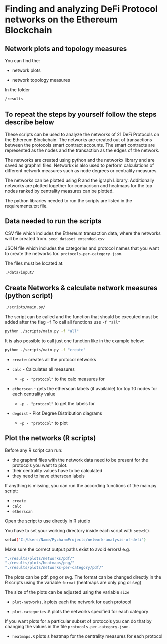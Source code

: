 ﻿# Finding and analyzing DeFi Protocol networks on the Ethereum Blockchain

## Network plots and topology measures

You can find the:

* network plots 

* network topology measures 

In the folder
```sh
/results
```

## To repeat the steps by yourself follow the steps describe below 

These scripts can be used to analyze the networks of 21 DeFi Protocols on the Ethereum Blockchain.
The networks are created out of transactions between the protocols smart contract accounts. 
The smart contracts are represented as the nodes and the transaction as the edges of the network.

The networks are created using python and the networkx library and are saved as graphml files.
Networkx is also used to perform calculations of different network measures such as node degrees or centrality measures.

The networks can be plotted using R and the igraph Library.
Additionally networks are plotted together for comparison and
heatmaps for the top nodes ranked by centrality measures can be plotted.

The python libraries needed to run the scripts are listed in the requirements.txt file.

## Data needed to run the scripts

CSV file which includes the Ethereum transaction data, where the networks will be created from. `seed_dataset_extended.csv` 

JSON file which includes the categories and protocol names that you want to create the networks for. `protocols-per-category.json`.

The files must be located at:
```sh
./data/input/
```
## Create Networks & calculate network measures (python script)

```sh
./scripts/main.py/
```

The script can be called and the function that should be executed
must be added after the flag `-f` 
To call all functions use `-f "all"`

```sh
python ./scripts/main.py -f "all"
```

It is also possible to call just one function like in the example below:

```sh
python ./scripts/main.py -f "create"
```

* `create`: creates all the protocol networks


* `calc` - Calculates all measures
  * `-p - "protocol"` to the calc measures for
  
* `etherscan` - gets the etherscan labels (if available) for top 10 nodes for each centrality value 
  * `-p - "protocol"` to get the labels for

* `degdist` - Plot Degree Distribution diagrams
  * `-p - "protocol"` to plot
  
  
## Plot the networks (R scripts)
Before any R script can run:
* the graphml files with the network data need to be present for the protocols you want to plot.
* their centrality values have to be calculated
* they need to have etherscan labels

If anything is missing, you can run the according functions of the main.py script:

* `create`
* `calc`
* `etherscan`

Open the script to use directly in R studio

You have to set your working directory inside each script with `setwd()`.

```sh
setwd("C:/Users/Name/PycharmProjects/network-analysis-of-defi")
```

Make sure the correct output paths exist to avoid errors! e.g.
```sh
"./results/plots/networks/pdf/"
"./results/plots/heatmaps/png/"
"./results/plots/networks-per-category/pdf/"
```
The plots can be pdf, png or svg. The format can be changed directly in the R scripts using the variable `format` (heatmaps are only png or svg)

The size of the plots can be adjusted using the variable `size`

* `plot-networks.R` plots each the network for each protocol

* `plot-categories.R` plots the networks specified for each category

If you want plots for a particular subset of protocols you can do that by
changing the values in the file `protocols-per-category.json`.

* `heatmaps.R` plots s heatmap for the centrality measures for each protocol
